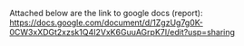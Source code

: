 Attached below are the link to google docs (report):
https://docs.google.com/document/d/1ZgzUg7g0K-0CW3xXDGt2xzsk1Q4I2VxK6GuuAGrpK7I/edit?usp=sharing

